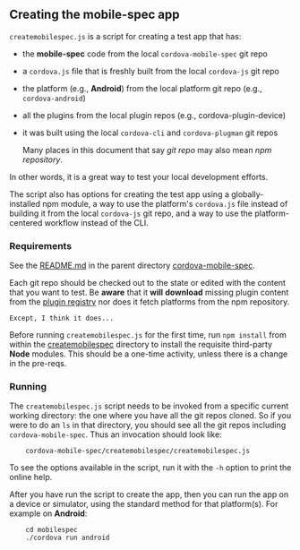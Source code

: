 <!--
#
# Licensed to the Apache Software Foundation (ASF) under one
# or more contributor license agreements.  See the NOTICE file
# distributed with this work for additional information
# regarding copyright ownership.  The ASF licenses this file
# to you under the Apache License, Version 2.0 (the
# "License"); you may not use this file except in compliance
# with the License.  You may obtain a copy of the License at
#
# http://www.apache.org/licenses/LICENSE-2.0
#
# Unless required by applicable law or agreed to in writing,
# software distributed under the License is distributed on an
# "AS IS" BASIS, WITHOUT WARRANTIES OR CONDITIONS OF ANY
#  KIND, either express or implied.  See the License for the
# specific language governing permissions and limitations
# under the License.
#
-->

## Creating the mobile-spec app

`createmobilespec.js` is a script for creating a test app that has:

  * the **mobile-spec** code from the local `cordova-mobile-spec` git repo
  * a `cordova.js` file that is freshly built from the local `cordova-js`
    git repo
  * the platform (e.g., **Android**) from the local platform git repo (e.g.,
    `cordova-android`)
  * all the plugins from the local plugin repos (e.g., cordova-plugin-device)
  * it was built using the local `cordova-cli` and `cordova-plugman` git repos

	Many places in this document that say *git repo*
	may also mean *npm repository*.

In other words, it is a great way to test your local development efforts.

The script also has options for creating the test app using a
globally-installed npm module, a way to use the platform's `cordova.js` file
instead of building it from the local `cordova-js` git repo,
and a way to use the platform-centered workflow instead of the CLI.

### Requirements

See the [README.md](../README.md) in the parent directory
[cordova-mobile-spec](..).

Each git repo should be checked out to the state or edited with the content
that you want to test. Be **aware** that it **will** **download** missing plugin content from the
[plugin registry](http://plugins.cordova.io)
nor does it fetch platforms from the npm repository.

	Except, I think it does...

Before running `createmobilespec.js` for the first time, run `npm install`
from within the [createmobilespec](.) directory to install the requisite
third-party **Node** modules. This should be a one-time activity,
unless there is a change in the pre-reqs.

### Running

The `createmobilespec.js` script needs to be invoked from a specific
current working directory:
the one where you have all the git repos cloned.
So if you were to do an `ls` in that directory,
you should see all the git repos including `cordova-mobile-spec`.
Thus an invocation should look like:

        cordova-mobile-spec/createmobilespec/createmobilespec.js

To see the options available in the script,
run it with the `-h` option to print the online help.

After you have run the script to create the app,
then you can run the app on a device or simulator,
using the standard method for that platform(s).
For example on **Android**:

        cd mobilespec
        ./cordova run android


